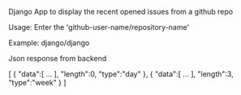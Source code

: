 Django App to display the recent opened issues from a github repo

Usage:
Enter the 'github-user-name/repository-name'

Example:
django/django

Json response from backend

[
   {
      "data":[ ... ],
      "length":0,
      "type":"day"
   },
   {
      "data":[ ...  ],
      "length":3,
      "type":"week"
   }
]
